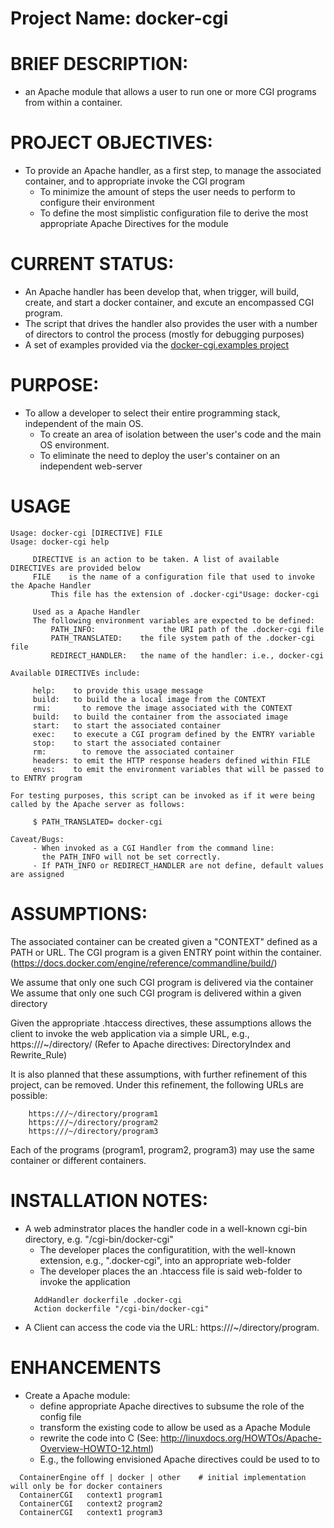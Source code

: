 # Project Name: docker-cgi

# BRIEF DESCRIPTION:
  * an Apache module that allows a user to run one or more CGI programs from within a container.

# PROJECT OBJECTIVES:
  * To provide an Apache handler, as a first step, to manage the associated container, and to appropriate invoke the CGI program
	* To minimize the amount of steps the user needs to perform to configure their environment
	* To define the most simplistic configuration file to derive the most appropriate Apache Directives for the module

# CURRENT STATUS:
  * An Apache handler has been develop that, when trigger, will build, create, and start a docker container, and excute an encompassed CGI program.
  * The script that drives the handler also provides the user with a number of directors to control the process (mostly for debugging purposes)
  * A set of examples provided via the [docker-cgi.examples project](https://github.com/csuntechlab/docker-cgi.examples) 

# PURPOSE:
  * To allow a developer to select their entire programming stack, independent of the main OS.
	* To create an area of isolation between the user's code and the main OS environment.
	* To eliminate the need to deploy the user's container on an independent web-server

# USAGE
```$ ./docker-cgi help ../docker-cgi.examples/cat.docker-cgi
Usage: docker-cgi [DIRECTIVE] FILE
Usage: docker-cgi help

	 DIRECTIVE is an action to be taken. A list of available DIRECTIVEs are provided below
	 FILE	 is the name of a configuration file that used to invoke the Apache Handler
		 This file has the extension of .docker-cgi"Usage: docker-cgi

	 Used as a Apache Handler
	 The following environment variables are expected to be defined:
		 PATH_INFO:		          the URI path of the .docker-cgi file
		 PATH_TRANSLATED:    the file system path of the .docker-cgi file
		 REDIRECT_HANDLER:   the name of the handler: i.e., docker-cgi

Available DIRECTIVEs include:

	 help:	  to provide this usage message
	 build:	  to build the a local image from the CONTEXT
	 rmi:	    to remove the image associated with the CONTEXT
	 build:	  to build the container from the associated image
	 start:	  to start the associated container
	 exec:	  to execute a CGI program defined by the ENTRY variable
	 stop:	  to start the associated container
	 rm:	    to remove the associated container
	 headers: to emit the HTTP response headers defined within FILE
	 envs:	  to emit the environment variables that will be passed to to ENTRY program

For testing purposes, this script can be invoked as if it were being called by the Apache server as follows:

	 $ PATH_TRANSLATED= docker-cgi 

Caveat/Bugs:
	 - When invoked as a CGI Handler from the command line:
	   the PATH_INFO will not be set correctly.
	 - If PATH_INFO or REDIRECT_HANDLER are not define, default values are assigned
```

# ASSUMPTIONS:
  The associated container can be created given a "CONTEXT" defined as a PATH or URL.
  The CGI program is a given ENTRY point within the container.
     (https://docs.docker.com/engine/reference/commandline/build/)

  We assume that only one such CGI program is delivered via the container
  We assume that only one such CGI program is delivered within a given directory

  Given the appropriate .htaccess directives, these assumptions allows the client to invoke the web application via a simple URL, e.g., https:///~/directory/
  (Refer to Apache directives: DirectoryIndex and Rewrite_Rule)

  It is also planned that these assumptions, with further refinement of this project, can be removed.
  Under this refinement, the following URLs are possible:
```
    https:///~/directory/program1
    https:///~/directory/program2
    https:///~/directory/program3
```
  Each of the programs (program1, program2, program3) may use the same container or different containers.

# INSTALLATION NOTES:
  * A web adminstrator places the handler code in a well-known cgi-bin directory, e.g. "/cgi-bin/docker-cgi"
	* The developer places the configuratition, with the well-known extension, e.g., ".docker-cgi", into an appropriate web-folder
	* The developer places the an .htaccess file is said web-folder to invoke the application
    ```
      AddHandler dockerfile .docker-cgi
      Action dockerfile "/cgi-bin/docker-cgi"
    ```
  * A Client can access the code via the URL: https:///~/directory/program.<extention>

# ENHANCEMENTS
  * Create a Apache module:
    * define appropriate Apache directives to subsume the role of the config file
    * transform the existing code to allow be used as a Apache Module
    * rewrite the code into C (See: http://linuxdocs.org/HOWTOs/Apache-Overview-HOWTO-12.html)
    *	E.g., the following envisioned Apache directives could be used to to 
  ```
    ContainerEngine off | docker | other    # initial implementation will only be for docker containers
    ContainerCGI   context1 program1			
    ContainerCGI   context2 program2
    ContainerCGI   context1 program3
```
